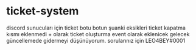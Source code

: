 # ticket-system
discord sunucuları için ticket botu
botun şuanki eksikleri ticket kapatma kısmı eklenmedi + olarak ticket oluşturma event olarak eklenicek gelecek güncellemede gidermeyi düşünüyorum.
sorularınız için LEO4BEY#0001
